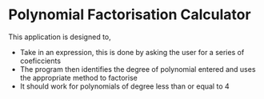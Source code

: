 # Polynomial Factorisation Calculator

This application is designed to, 
- Take in an expression, this is done by asking the user for a series of coeficcients
- The program then identifies the degree of polynomial entered and uses the appropriate method to factorise
- It should work for polynomials of degree less than or equal to 4